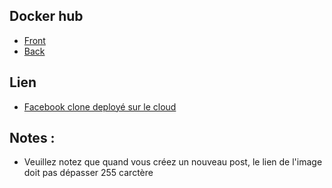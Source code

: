 ## Docker hub 
- [Front](https://hub.docker.com/repository/docker/argus416/h3-facebook-clone-front/general)
- [Back](https://hub.docker.com/repository/docker/argus416/h3-facebook-clone-back/general)

## Lien
- [Facebook clone deployé sur le cloud](http://20.111.47.38:3000)


## Notes : 
- Veuillez notez que quand vous créez un nouveau post, le lien de l'image doit pas dépasser 255 carctère
